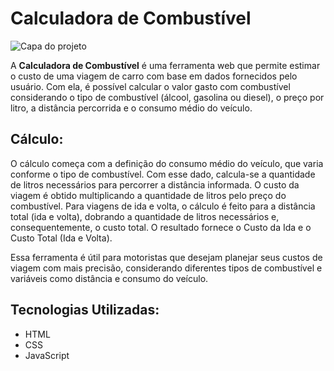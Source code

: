 # Calculadora de Combustível

![Capa do projeto](Project%20Calculate/capa.jpeg)

A **Calculadora de Combustível** é uma ferramenta web que permite estimar o custo de uma viagem de carro com base em dados fornecidos pelo usuário. Com ela, é possível calcular o valor gasto com combustível considerando o tipo de combustível (álcool, gasolina ou diesel), o preço por litro, a distância percorrida e o consumo médio do veículo.

## Cálculo:
O cálculo começa com a definição do consumo médio do veículo, que varia conforme o tipo de combustível. Com esse dado, calcula-se a quantidade de litros necessários para percorrer a distância informada. O custo da viagem é obtido multiplicando a quantidade de litros pelo preço do combustível. Para viagens de ida e volta, o cálculo é feito para a distância total (ida e volta), dobrando a quantidade de litros necessários e, consequentemente, o custo total. O resultado fornece o Custo da Ida e o Custo Total (Ida e Volta).

Essa ferramenta é útil para motoristas que desejam planejar seus custos de viagem com mais precisão, considerando diferentes tipos de combustível e variáveis como distância e consumo do veículo.

## Tecnologias Utilizadas:
- HTML
- CSS
- JavaScript
